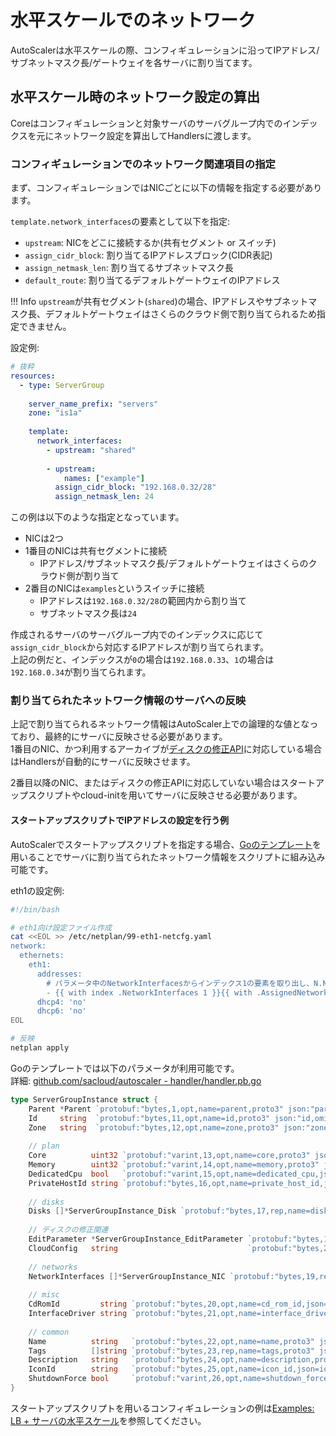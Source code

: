 # 水平スケールでのネットワーク

AutoScalerは水平スケールの際、コンフィギュレーションに沿ってIPアドレス/サブネットマスク長/ゲートウェイを各サーバに割り当てます。  

## 水平スケール時のネットワーク設定の算出

Coreはコンフィギュレーションと対象サーバのサーバグループ内でのインデックスを元にネットワーク設定を算出してHandlersに渡します。  

### コンフィギュレーションでのネットワーク関連項目の指定

まず、コンフィギュレーションではNICごとに以下の情報を指定する必要があります。

`template.network_interfaces`の要素として以下を指定:

- `upstream`: NICをどこに接続するか(共有セグメント or スイッチ)  
- `assign_cidr_block`: 割り当てるIPアドレスブロック(CIDR表記)  
- `assign_netmask_len`: 割り当てるサブネットマスク長  
- `default_route`: 割り当てるデフォルトゲートウェイのIPアドレス  

!!! Info
    `upstream`が共有セグメント(`shared`)の場合、IPアドレスやサブネットマスク長、デフォルトゲートウェイはさくらのクラウド側で割り当てられるため指定できません。

設定例:
```yaml
# 抜粋
resources:
  - type: ServerGroup
  
    server_name_prefix: "servers"
    zone: "is1a"
    
    template: 
      network_interfaces:
        - upstream: "shared"
        
        - upstream:
            names: ["example"]
          assign_cidr_block: "192.168.0.32/28"
          assign_netmask_len: 24
```

この例は以下のような指定となっています。

- NICは2つ
- 1番目のNICは共有セグメントに接続
    - IPアドレス/サブネットマスク長/デフォルトゲートウェイはさくらのクラウド側が割り当て
- 2番目のNICは`examples`というスイッチに接続
    - IPアドレスは`192.168.0.32/28`の範囲内から割り当て
    - サブネットマスク長は`24`

作成されるサーバのサーバグループ内でのインデックスに応じて`assign_cidr_block`から対応するIPアドレスが割り当てられます。  
上記の例だと、インデックスが`0`の場合は`192.168.0.33`、`1`の場合は`192.168.0.34`が割り当てられます。

### 割り当てられたネットワーク情報のサーバへの反映

上記で割り当てられるネットワーク情報はAutoScaler上での論理的な値となっており、最終的にサーバに反映させる必要があります。  
1番目のNIC、かつ利用するアーカイブが[ディスクの修正API](https://manual.sakura.ad.jp/cloud/storage/modifydisk/about.html)に対応している場合はHandlersが自動的にサーバに反映させます。

2番目以降のNIC、またはディスクの修正APIに対応していない場合はスタートアップスクリプトやcloud-initを用いてサーバに反映させる必要があります。

#### スタートアップスクリプトでIPアドレスの設定を行う例

AutoScalerでスタートアップスクリプトを指定する場合、[Goのテンプレート](https://pkg.go.dev/text/template)を用いることでサーバに割り当てられたネットワーク情報をスクリプトに組み込み可能です。

eth1の設定例:

```bash
#!/bin/bash

# eth1向け設定ファイル作成
cat <<EOL >> /etc/netplan/99-eth1-netcfg.yaml
network:
  ethernets:
    eth1:
      addresses:
        # パラメータ中のNetworkInterfacesからインデックス1の要素を取り出し、N.N.N.N/N形式で出力する
        - {{ with index .NetworkInterfaces 1 }}{{ with .AssignedNetwork }}{{ .IpAddress }}/{{ .Netmask }}{{ end }}{{ end }}
      dhcp4: 'no'
      dhcp6: 'no'
EOL

# 反映
netplan apply
```

Goのテンプレートでは以下のパラメータが利用可能です。  
詳細: [github.com/sacloud/autoscaler - handler/handler.pb.go](https://github.com/sacloud/autoscaler/blob/main/handler/handler.pb.go)

```go
type ServerGroupInstance struct {
	Parent *Parent `protobuf:"bytes,1,opt,name=parent,proto3" json:"parent,omitempty"`
	Id     string  `protobuf:"bytes,11,opt,name=id,proto3" json:"id,omitempty"` // 新規作成指示時は空
	Zone   string  `protobuf:"bytes,12,opt,name=zone,proto3" json:"zone,omitempty"`
	
	// plan
	Core          uint32 `protobuf:"varint,13,opt,name=core,proto3" json:"core,omitempty"`
	Memory        uint32 `protobuf:"varint,14,opt,name=memory,proto3" json:"memory,omitempty"`
	DedicatedCpu  bool   `protobuf:"varint,15,opt,name=dedicated_cpu,json=dedicatedCpu,proto3" json:"dedicated_cpu,omitempty"`
	PrivateHostId string `protobuf:"bytes,16,opt,name=private_host_id,json=privateHostId,proto3" json:"private_host_id,omitempty"`
	
	// disks
	Disks []*ServerGroupInstance_Disk `protobuf:"bytes,17,rep,name=disks,proto3" json:"disks,omitempty"`
	
	// ディスクの修正関連
	EditParameter *ServerGroupInstance_EditParameter `protobuf:"bytes,18,opt,name=edit_parameter,json=editParameter,proto3" json:"edit_parameter,omitempty"` // 1番目のディスクにのみ有効
	CloudConfig   string                             `protobuf:"bytes,27,opt,name=cloud_config,json=cloudConfig,proto3" json:"cloud_config,omitempty"`
	
	// networks
	NetworkInterfaces []*ServerGroupInstance_NIC `protobuf:"bytes,19,rep,name=network_interfaces,json=networkInterfaces,proto3" json:"network_interfaces,omitempty"`
	
	// misc
	CdRomId         string `protobuf:"bytes,20,opt,name=cd_rom_id,json=cdRomId,proto3" json:"cd_rom_id,omitempty"`
	InterfaceDriver string `protobuf:"bytes,21,opt,name=interface_driver,json=interfaceDriver,proto3" json:"interface_driver,omitempty"`
	
	// common
	Name          string   `protobuf:"bytes,22,opt,name=name,proto3" json:"name,omitempty"`
	Tags          []string `protobuf:"bytes,23,rep,name=tags,proto3" json:"tags,omitempty"`
	Description   string   `protobuf:"bytes,24,opt,name=description,proto3" json:"description,omitempty"`
	IconId        string   `protobuf:"bytes,25,opt,name=icon_id,json=iconId,proto3" json:"icon_id,omitempty"`
	ShutdownForce bool     `protobuf:"varint,26,opt,name=shutdown_force,json=shutdownForce,proto3" json:"shutdown_force,omitempty"`
}
```

スタートアップスクリプトを用いるコンフィギュレーションの例は[Examples: LB + サーバの水平スケール](../examples/horizontal-scale-server-and-lb/)を参照してください。